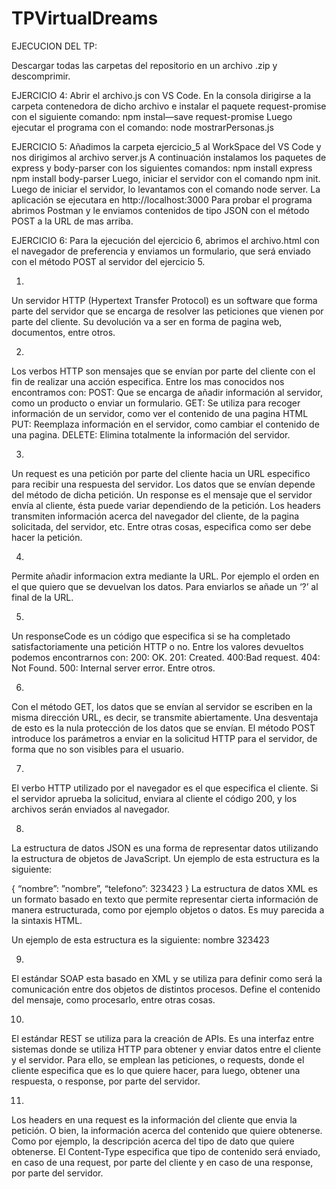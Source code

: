 # TPVirtualDreams

EJECUCION DEL TP:

Descargar todas las carpetas del repositorio en un archivo .zip y descomprimir.

EJERCICIO 4:
Abrir el archivo.js con VS Code. En la consola dirigirse a la carpeta contenedora de dicho archivo e instalar el paquete request-promise con el siguiente comando:
npm instal—save request-promise
Luego ejecutar el programa con el comando: node mostrarPersonas.js 

EJERCICIO 5:
Añadimos la carpeta ejercicio_5 al WorkSpace del VS Code y nos dirigimos al archivo server.js
A continuación instalamos los paquetes de express y body-parser con los siguientes comandos:
npm install express
npm install body-parser
Luego, iniciar el servidor con el comando npm init.
Luego de iniciar el servidor, lo levantamos con el comando node server. La aplicación se ejecutara en http://localhost:3000
Para probar el programa abrimos Postman y le enviamos contenidos de tipo JSON con el método POST a la URL de mas arriba.

EJERCICIO 6:
Para la ejecución del ejercicio 6, abrimos el archivo.html con el navegador de preferencia y enviamos un formulario, que será enviado con el método POST al servidor del ejercicio 5.



1)
Un servidor HTTP (Hypertext Transfer Protocol) es un software que forma parte del servidor que se encarga de resolver las peticiones que vienen por parte del cliente. Su devolución va a ser en forma de pagina web, documentos, entre otros.

2)
Los verbos HTTP son mensajes que se envían por parte del cliente con el fin de realizar una acción especifica.
Entre los mas conocidos nos encontramos con:
POST: Que se encarga de añadir información al servidor, como un producto o enviar un formulario.
GET: Se utiliza para recoger información de un servidor, como ver el contenido de una pagina HTML
PUT: Reemplaza información en el servidor, como cambiar el contenido de una pagina.
DELETE: Elimina totalmente la información del servidor.

3)
Un request es una petición por parte del cliente hacia un URL especifico para recibir una respuesta del servidor. Los datos que se envían depende del método de dicha petición.
Un response es el mensaje que el servidor envía al cliente, ésta puede variar dependiendo de la petición. 
Los headers transmiten información acerca del navegador del cliente, de la pagina solicitada, del servidor, etc. Entre otras cosas, especifica como ser debe hacer la petición.

4)
Permite añadir informacion extra mediante la URL. Por ejemplo el orden en el que quiero que se devuelvan los datos.  Para enviarlos se añade un ‘?’ al final de la URL.

5)
Un responseCode es un código que especifica si se ha completado satisfactoriamente una petición HTTP o no. Entre los valores devueltos podemos encontrarnos con:
200: OK.
201: Created.
400:Bad request.
404: Not Found.
500: Internal server error.
Entre otros.

6)
Con el método GET, los datos que se envían al servidor se escriben en la misma dirección URL, es decir, se transmite abiertamente. Una desventaja de esto es la nula protección de los datos que se envían.
El método POST introduce los parámetros a enviar en la solicitud HTTP para el servidor, de forma que no son visibles para el usuario.

7)
El verbo HTTP utilizado por el navegador es el que especifica el cliente. Si el servidor aprueba la solicitud, enviara al cliente el código 200, y los archivos serán enviados al navegador.

8)
La estructura de datos JSON es una forma de representar datos utilizando la estructura de objetos de JavaScript.
Un ejemplo de esta estructura es la siguiente:

{
“nombre”: ”nombre”,
“telefono”: 323423
}
La estructura de datos XML es un formato basado en texto que permite representar cierta información de manera estructurada, como por ejemplo objetos o datos. Es muy parecida a la sintaxis HTML.

Un ejemplo de esta estructura es la siguiente:
<empleado>
     <nombre> nombre </nombre>
     <telefono> 323423 </telefono>
</empleado>

9)
El estándar SOAP esta basado en XML y se utiliza para definir como será la comunicación entre dos objetos de distintos procesos. Define el contenido del mensaje, como procesarlo, entre otras cosas.

10)
El estándar REST se utiliza para la creación de APIs. Es una interfaz entre sistemas donde se utiliza HTTP para obtener y enviar datos entre el cliente y el servidor. Para ello, se emplean las peticiones, o requests, donde el cliente especifica que es lo que quiere hacer, para luego, obtener una respuesta, o response, por parte del servidor.

11)
Los headers en una request es la información del cliente que envia la petición. O bien, la información acerca del contenido que quiere obtenerse. Como por ejemplo, la descripción acerca del tipo de dato que quiere obtenerse.
El Content-Type especifica que tipo de contenido será enviado, en caso de una request, por parte del cliente y en caso de una response, por parte del servidor.
